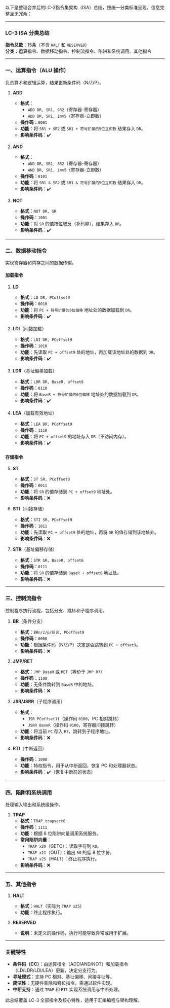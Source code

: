 以下是整理合并后的LC-3指令集架构（ISA）总结，按统一分类标准呈现，信息完整且无冗余：

---

### **LC-3 ISA 分类总结**  

**指令总数**：15条（不含 `HALT` 和 `RESERVED`）  
**分类**：运算指令、数据移动指令、控制流指令、陷阱和系统调用、其他指令  

---

### **一、运算指令（ALU 操作）**  

负责算术和逻辑运算，结果更新条件码（N/Z/P）。  

1. **ADD**  
    - **格式**：  
        - `ADD DR, SR1, SR2`（寄存器-寄存器）  
        - `ADD DR, SR1, imm5`（寄存器-立即数）  
    - **操作码**：`0001`  
    - **功能**：将 `SR1 + SR2` 或 `SR1 + 符号扩展的5位立即数` 结果存入 `DR`。  
    - **影响条件码**：✔️  

2. **AND**  
    - **格式**：  
        - `AND DR, SR1, SR2`（寄存器-寄存器）  
        - `AND DR, SR1, imm5`（寄存器-立即数）  
    - **操作码**：`0101`  
    - **功能**：将 `SR1 & SR2` 或 `SR1 & 符号扩展的5位立即数` 结果存入 `DR`。  
    - **影响条件码**：✔️  

3. **NOT**  
    - **格式**：`NOT DR, SR`  
    - **操作码**：`1001`  
    - **功能**：对 `SR` 的值按位取反（补码非），结果存入 `DR`。  
    - **影响条件码**：✔️  

---

### **二、数据移动指令**  

实现寄存器和内存之间的数据传输。  

#### **加载指令**  

1. **LD**  
    - **格式**：`LD DR, PCoffset9`  
    - **操作码**：`0010`  
    - **功能**：将 `PC + 符号扩展的9位偏移` 地址处的数据加载到 `DR`。  
    - **影响条件码**：✔️  

2. **LDI**（间接加载）  
    - **格式**：`LDI DR, PCoffset9`  
    - **操作码**：`1010`  
    - **功能**：先读取 `PC + offset9` 处的地址，再加载该地址处的数据到 `DR`。  
    - **影响条件码**：✔️  

3. **LDR**（基址偏移加载）  
    - **格式**：`LDR DR, BaseR, offset6`  
    - **操作码**：`0110`  
    - **功能**：将 `BaseR + 符号扩展的6位偏移` 地址处的数据加载到 `DR`。  
    - **影响条件码**：✔️  

4. **LEA**（加载有效地址）  
    - **格式**：`LEA DR, PCoffset9`  
    - **操作码**：`1110`  
    - **功能**：将 `PC + offset9` 的地址存入 `DR`（不访问内存）。  
    - **影响条件码**：✔️  

#### **存储指令**  

5. **ST**  
    - **格式**：`ST SR, PCoffset9`  
    - **操作码**：`0011`  
    - **功能**：将 `SR` 的值存储到 `PC + offset9` 地址处。  
    - **影响条件码**：❌  

6. **STI**（间接存储）  
    - **格式**：`STI SR, PCoffset9`  
    - **操作码**：`1011`  
    - **功能**：先读取 `PC + offset9` 处的地址，再将 `SR` 的值存储到该地址处。  
    - **影响条件码**：❌  

7. **STR**（基址偏移存储）  
    - **格式**：`STR SR, BaseR, offset6`  
    - **操作码**：`0111`  
    - **功能**：将 `SR` 的值存储到 `BaseR + offset6` 地址处。  
    - **影响条件码**：❌  

---

### **三、控制流指令**  

控制程序执行流程，包括分支、跳转和子程序调用。  

1. **BR**（条件分支）  
    - **格式**：`BRn/z/p/组合, PCoffset9`  
    - **操作码**：`0000`  
    - **功能**：根据条件码（N/Z/P）决定是否跳转到 `PC + offset9`。  
    - **影响条件码**：❌  

2. **JMP/RET**  
    - **格式**：`JMP BaseR` 或 `RET`（等价于 `JMP R7`）  
    - **操作码**：`1100`  
    - **功能**：无条件跳转到 `BaseR` 中的地址。  
    - **影响条件码**：❌  

3. **JSR/JSRR**（子程序调用）  
    - **格式**：  
        - `JSR PCoffset11`（操作码 `0100`，PC 相对跳转）  
        - `JSRR BaseR`（操作码 `0100`，寄存器间接跳转）  
    - **功能**：将当前 `PC` 存入 `R7`，跳转到子程序地址。  
    - **影响条件码**：❌  

4. **RTI**（中断返回）  
    - **操作码**：`1000`  
    - **功能**：特权指令，用于从中断返回，恢复 PC 和处理器状态。  
    - **影响条件码**：✔️（恢复中断前的状态）  

---

### **四、陷阱和系统调用**  

处理输入输出和系统级操作。  

1. **TRAP**  
    - **格式**：`TRAP trapvect8`  
    - **操作码**：`1111`  
    - **功能**：根据 8 位陷阱向量调用系统服务。  
    - **常用陷阱向量**：  
        - `TRAP x20`（GETC）：读取字符到 `R0`。  
        - `TRAP x21`（OUT）：输出 `R0` 的低 8 位字符。  
        - `TRAP x25`（HALT）：终止程序执行。  
    - **影响条件码**：❌  

---

### **五、其他指令**  

1. **HALT**  
    - **格式**：`HALT`（实际为 `TRAP x25`）  
    - **功能**：终止程序执行。  

2. **RESERVED**  
    - **说明**：未定义的操作码，执行可能导致异常或用于扩展。  

---

### **关键特性**  

- **条件码（CC）**：由运算指令（ADD/AND/NOT）和加载指令（LD/LDR/LDI/LEA）更新，决定分支行为。  
- **寻址模式**：支持 PC 相对、基址偏移、间接寻址等。  
- **简洁性**：无硬件乘除和移位指令，需通过软件实现。  
- **中断支持**：通过 `TRAP` 和 `RTI` 实现系统调用与中断处理。  

此总结覆盖 LC-3 全部指令及核心特性，适用于汇编编程与架构理解。